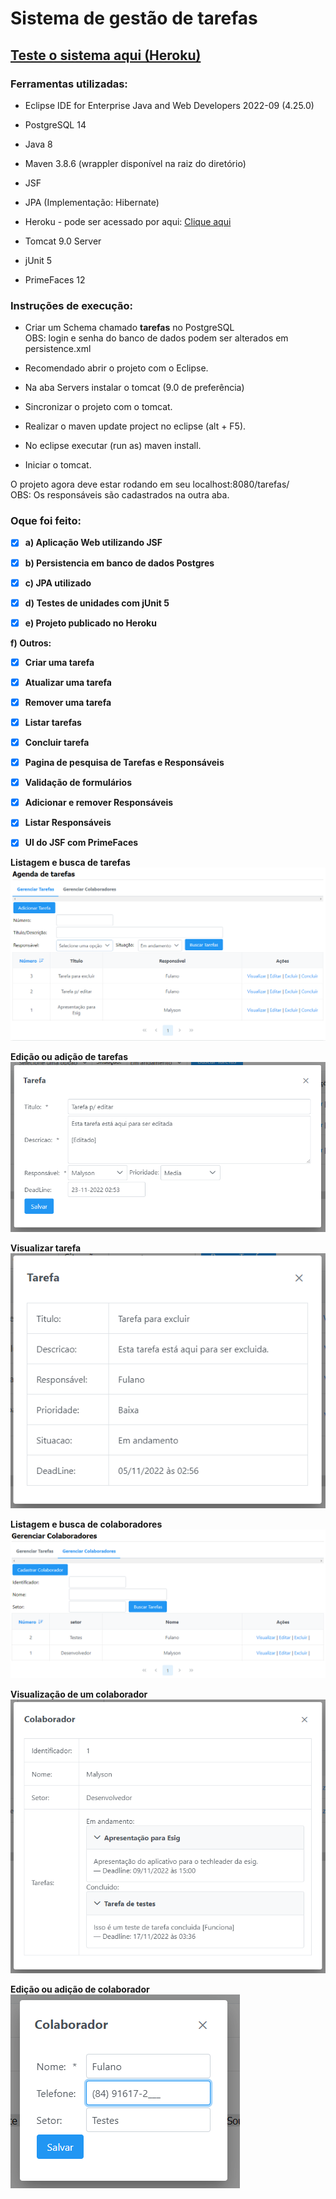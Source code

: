 # Sistema de gestão de tarefas

## [Teste o sistema aqui (Heroku)](https://sistema-tarefas-esig.herokuapp.com/)

### <b> Ferramentas utilizadas: </b>

- Eclipse IDE for Enterprise Java and Web Developers 2022-09 (4.25.0)

- PostgreSQL 14

- Java 8

- Maven 3.8.6 (wrappler disponível na raiz do diretório)

- JSF

- JPA (Implementação: Hibernate)

- Heroku - pode ser acessado por aqui: [Clique aqui](https://sistema-tarefas-esig.herokuapp.com/)

- Tomcat 9.0 Server

- jUnit 5

- PrimeFaces 12

### <b> Instruções de execução: </b>

- Criar um Schema chamado <b>tarefas</b> no PostgreSQL
<br> OBS: login e senha do banco de dados podem ser alterados em persistence.xml

- Recomendado abrir o projeto com o Eclipse.

- Na aba Servers instalar o tomcat (9.0 de preferência)

- Sincronizar o projeto com o tomcat.

- Realizar o maven update project no eclipse (alt + F5).

- No eclipse executar (run as) maven install.

- Iniciar o tomcat.

O projeto agora deve estar rodando em seu localhost:8080/tarefas/
<br> OBS: Os responsáveis são cadastrados na outra aba.

### <b> Oque foi feito: </br>

- [x] a) Aplicação Web utilizando JSF

- [x] b) Persistencia em banco de dados Postgres

- [x] c) JPA utilizado

- [x] d) Testes de unidades com jUnit 5

- [x] e) Projeto publicado no Heroku

f) Outros:

- [x] Criar uma tarefa

- [x] Atualizar uma tarefa

- [x] Remover uma tarefa

- [x] Listar tarefas

- [x] Concluir tarefa

- [x] Pagina de pesquisa de Tarefas e Responsáveis

- [x] Validação de formulários

- [x] Adicionar e remover Responsáveis

- [x] Listar Responsáveis

- [x] UI do JSF com PrimeFaces

Listagem e busca de tarefas
![Listagem de tarefas](imagensRepo/imagem1.png)

Edição ou adição de tarefas
![Adicionar ou editar tarefa](imagensRepo/imagem2.png)

Visualizar tarefa <br>
![Visualizar tarefa](imagensRepo/imagem5.png)

Listagem e busca de colaboradores
![Listagem de colaboradores](imagensRepo/imagem3.png)

Visualização de um colaborador
![Visualização de Contribuidor](imagensRepo/imagem4.png)

Edição ou adição de colaborador <br>
![Edicao ou adição de colaborador](imagensRepo/imagen6.png)
